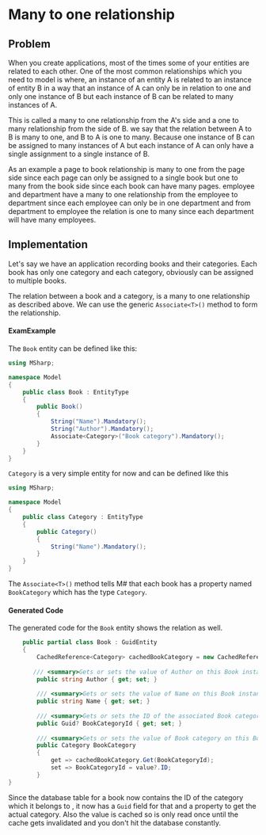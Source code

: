 # Many to one relationship

## Problem

When you create applications, most of the times some of your entities are related to each other.
One of the most common relationships which you need to model is where, an instance of an entity A is related to an instance of entity B in a way that an instance of A can only be in relation to one and only one instance of B but each instance of B can be related to many instances of A.

This is called a many to one relationship from the A's side and a one to many relationship from the side of B.
we say that the relation between A to B is many to one, and B to A is one to many.
Because one instance of B can be assigned to many instances of A but each instance of A can only have a single assignment to a single instance of B.

As an example a page to book relationship is many to one from the page side since each page can only be assigned to a single book but one to many from the book side since each book can have many pages.
employee and department have a many to one relationship from the employee to department since each employee can only be in one department and from department to employee the relation is one to many since each department will have many employees.

## Implementation

Let's say we have an application recording books and their categories.
Each book has only one category and each category, obviously can be assigned to multiple books.

The relation between a book and a category, is a many to one relationship as described above.
We can use the generic `Associate<T>()` method to form the relationship.

#### ExamExample

The `Book` entity can be defined like this:

```csharp
using MSharp;

namespace Model
{
    public class Book : EntityType
    {
        public Book()
        {
            String("Name").Mandatory();
            String("Author").Mandatory();
            Associate<Category>("Book category").Mandatory();
        }
    }
}
```

`Category` is a very simple entity for now and can be defined like this

```csharp
using MSharp;

namespace Model
{
    public class Category : EntityType
    {
        public Category()
        {
            String("Name").Mandatory();
        }
    }
}
```

The `Associate<T>()` method tells M# that each book has a property named `BookCategory` which has the type `Category`.

#### Generated Code

The generated code for the `Book` entity shows the relation as well.

```csharp
    public partial class Book : GuidEntity
    {
        CachedReference<Category> cachedBookCategory = new CachedReference<Category>();
        
       /// <summary>Gets or sets the value of Author on this Book instance.</summary>
        public string Author { get; set; }
        
        /// <summary>Gets or sets the value of Name on this Book instance.</summary>
        public string Name { get; set; }
        
        /// <summary>Gets or sets the ID of the associated Book category.</summary>
        public Guid? BookCategoryId { get; set; }
        
        /// <summary>Gets or sets the value of Book category on this Book instance.</summary>
        public Category BookCategory
        {
            get => cachedBookCategory.Get(BookCategoryId);
            set => BookCategoryId = value?.ID;
        }
}
```

Since the database table for a book now contains the ID of the category which it belongs to , it now has a `Guid` field for that and a property to get the actual category.
Also the value is cached so is only read once until the cache gets invalidated and you don't hit the database constantly.

